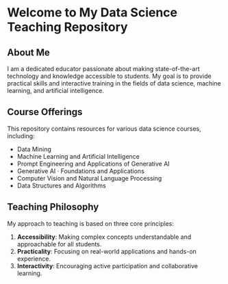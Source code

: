 # Welcome to My Data Science Teaching Repository

## About Me

I am a dedicated educator passionate about making state-of-the-art technology and knowledge accessible to students. My goal is to provide practical skills and interactive training in the fields of data science, machine learning, and artificial intelligence.

## Course Offerings

This repository contains resources for various data science courses, including:

- Data Mining
- Machine Learning and Artificial Intelligence
- Prompt Engineering and Applications of Generative AI
- Generative AI · Foundations and Applications
- Computer Vision and Natural Language Processing
- Data Structures and Algorithms

## Teaching Philosophy

My approach to teaching is based on three core principles:

1. **Accessibility**: Making complex concepts understandable and approachable for all students.
2. **Practicality**: Focusing on real-world applications and hands-on experience.
3. **Interactivity**: Encouraging active participation and collaborative learning.
 

